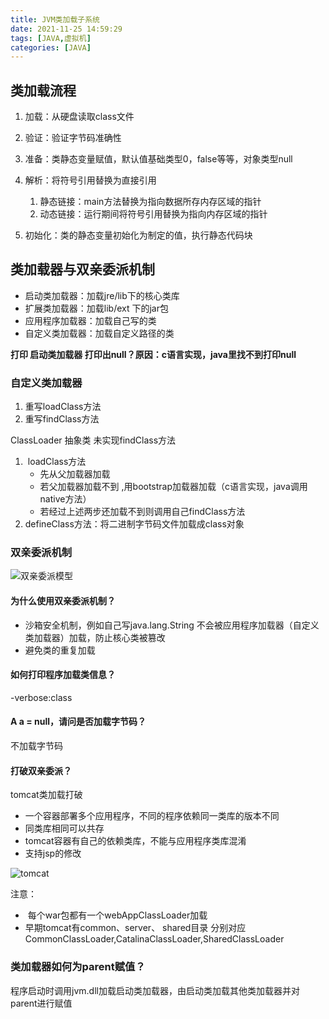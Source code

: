 ```yaml
---
title: JVM类加载子系统
date: 2021-11-25 14:59:29
tags: [JAVA,虚拟机]
categories: [JAVA]
---
```


## 类加载流程

1. 加载：从硬盘读取class文件

2. 验证：验证字节码准确性

3. 准备：类静态变量赋值，默认值基础类型0，false等等，对象类型null

4. 解析：将符号引用替换为直接引用

   1. 静态链接：main方法替换为指向数据所存内存区域的指针
   2. 动态链接：运行期间将符号引用替换为指向内存区域的指针

5. 初始化：类的静态变量初始化为制定的值，执行静态代码块

   

## 类加载器与双亲委派机制

- 启动类加载器：加载jre/lib下的核心类库
- 扩展类加载器：加载lib/ext 下的jar包
- 应用程序加载器：加载自己写的类
- 自定义类加载器：加载自定义路径的类

**打印 启动类加载器 打印出null？原因：c语言实现，java里找不到打印null**

### 自定义类加载器

1. 重写loadClass方法
2. 重写findClass方法


ClassLoader 抽象类 未实现findClass方法

1. ​	loadClass方法
   - 先从父加载器加载
   - 若父加载器加载不到 ,用bootstrap加载器加载（c语言实现，java调用native方法）
   - 若经过上述两步还加载不到则调用自己findClass方法
2. defineClass方法：将二进制字节码文件加载成class对象

### 双亲委派机制

![双亲委派模型](shuangqin.png)

#### 为什么使用双亲委派机制？

- 沙箱安全机制，例如自己写java.lang.String 不会被应用程序加载器（自定义类加载器）加载，防止核心类被篡改
- 避免类的重复加载

#### 如何打印程序加载类信息？

 -verbose:class

#### A a = null，请问是否加载字节码？

不加载字节码

#### 打破双亲委派？

tomcat类加载打破

- 一个容器部署多个应用程序，不同的程序依赖同一类库的版本不同
- 同类库相同可以共存
- tomcat容器有自己的依赖类库，不能与应用程序类库混淆
- 支持jsp的修改

![tomcat](tomcat.png)

注意：

- ​	每个war包都有一个webAppClassLoader加载
-    早期tomcat有common、server、 shared目录 分别对应CommonClassLoader,CatalinaClassLoader,SharedClassLoader

### 类加载器如何为parent赋值？

程序启动时调用jvm.dll加载启动类加载器，由启动类加载其他类加载器并对parent进行赋值





